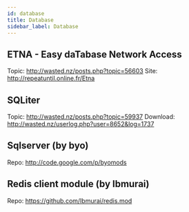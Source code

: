 ```yaml
---
id: database
title: Database
sidebar_label: Database
---
```


## ETNA - Easy daTabase Network Access
Topic: http://wasted.nz/posts.php?topic=56603
Site: http://repeatuntil.online.fr/Etna

## SQLiter
Topic: http://wasted.nz/posts.php?topic=59937
Download: http://wasted.nz/userlog.php?user=8652&log=1737

## Sqlserver (by byo)
Repo: http://code.google.com/p/byomods

## Redis client module (by Ibmurai)
Repo: https://github.com/Ibmurai/redis.mod

